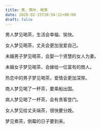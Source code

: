 ```yaml
---
title: 茶、茶叶、喝茶
date: 2020-02-15T20:54:12+08:00
draft: false
---
```


男人梦见喝茶，生活会幸福、愉快。



女人梦见喝茶，丈夫会更加宠爱自己。



未婚男子梦见喝茶，会娶一个贤慧的女人为妻。



未婚女子梦见喝茶，会嫁给一位富有的商人。



热恋中的男子梦见喝茶，爱情会更加深厚。



商人梦见喝了一杯茶，要乘船出国。



病人梦见喝了一杯茶，会有贵客登门。



女人梦见给丈夫端茶，很快要分娩。



梦见煮茶，倒霉的日子要到来。


